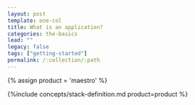 ```yaml
---
layout: post
template: one-col
title: What is an application?
categories: the-basics
lead: ""
legacy: false
tags: ["getting-started"]
permalink: /:collection/:path
---
```

{% assign product = 'maestro' %}

{%include concepts/stack-definition.md product=product %}
